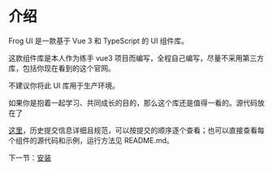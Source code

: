 # 介绍

Frog UI 是一款基于 Vue 3 和 TypeScript 的 UI 组件库。

这款组件库是本人作为练手 vue3 项目而编写，全程自己编写，尽量不采用第三方库，包括你现在看到的这个官网。

不建议你将此 UI 库用于生产环境。

如果你是抱着一起学习、共同成长的目的，那么这个库还是值得一看的。源代码放在了

[这里](https://github.com/guanguancode/gulu-UI-1)，历史提交信息详细且规范，可以按提交的顺序逐个查看；也可以直接查看每个组件的源代码和示例，运行方法见
README.md。

下一节：[安装](#/doc/install)
